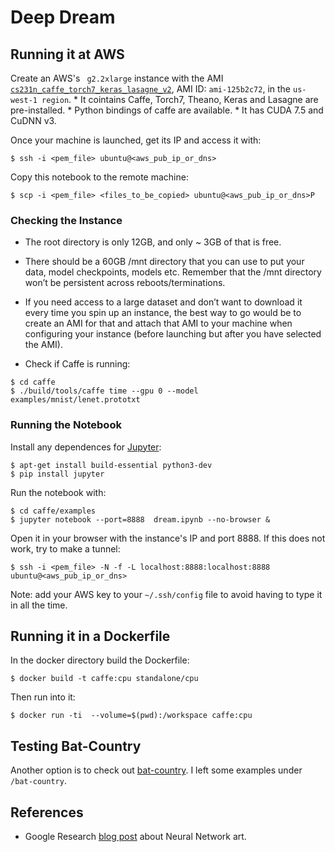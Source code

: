 # Deep Dream

## Running it at AWS

Create an AWS's ``` g2.2xlarge``` instance with the AMI [```cs231n_caffe_torch7_keras_lasagne_v2```](http://cs231n.github.io/aws-tutorial/), AMI ID: ```ami-125b2c72```, in the ```us-west-1 region```. 
    * It cointains Caffe, Torch7, Theano, Keras and Lasagne are pre-installed. 
    * Python bindings of caffe are available. 
    * It has CUDA 7.5 and CuDNN v3.

Once your machine is launched, get its IP and access it with:

```shell
$ ssh -i <pem_file> ubuntu@<aws_pub_ip_or_dns>
```

Copy this notebook to the remote machine:

```shell
$ scp -i <pem_file> <files_to_be_copied> ubuntu@<aws_pub_ip_or_dns>P
```

### Checking the Instance

* The root directory is only 12GB, and only ~ 3GB of that is free. 

* There should be a 60GB /mnt directory that you can use to put your data, model checkpoints, models etc. Remember that the /mnt directory won’t be persistent across reboots/terminations.

* If you need access to a large dataset and don’t want to download it every time you spin up an instance, the best way to go would be to create an AMI for that and attach that AMI to your machine when configuring your instance (before launching but after you have selected the AMI).

* Check if Caffe is running:

```shell
$ cd caffe
$ ./build/tools/caffe time --gpu 0 --model examples/mnist/lenet.prototxt
```


### Running the Notebook

Install any dependences for [Jupyter](http://jupyter.readthedocs.io/en/latest/install.html):

```shell
$ apt-get install build-essential python3-dev
$ pip install jupyter
```

Run the notebook with:

```shell
$ cd caffe/examples
$ jupyter notebook --port=8888  dream.ipynb --no-browser &
```

Open it in your browser with the instance's IP and port 8888. If this does not work, try to make a tunnel:

```shell
$ ssh -i <pem_file> -N -f -L localhost:8888:localhost:8888 ubuntu@<aws_pub_ip_or_dns>
```

Note: add your AWS key to your ```~/.ssh/config``` file to avoid having to type it in all the time.


## Running it in a Dockerfile

In the docker directory build the Dockerfile:

```shell
$ docker build -t caffe:cpu standalone/cpu
```

Then run into it:
```shell
$ docker run -ti  --volume=$(pwd):/workspace caffe:cpu
```

## Testing Bat-Country

Another option is to check out [bat-country](https://github.com/jrosebr1/bat-country). I left some examples under ```/bat-country```.


## References

* Google Research [blog post](http://googleresearch.blogspot.ch/2015/06/inceptionism-going-deeper-into-neural.html) about Neural Network art.

